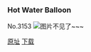 ### Hot Water Balloon
No.3153
![图片不见了~~~](https://imgs.xkcd.com/comics/hot_water_balloon.png)

[原址](https://xkcd.com//3153) [下载](https://imgs.xkcd.com/comics/hot_water_balloon.png)

